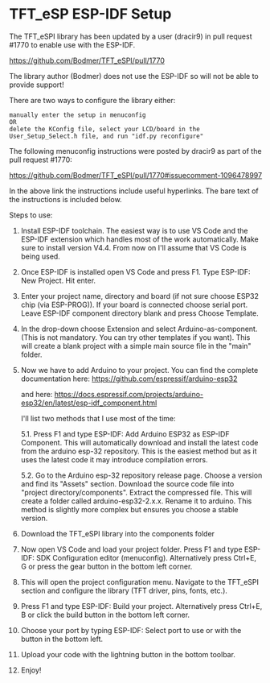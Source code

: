 # TFT_eSP ESP-IDF Setup
The TFT_eSPI library has been updated by a user (dracir9) in pull request #1770 to enable
use with the ESP-IDF.

https://github.com/Bodmer/TFT_eSPI/pull/1770

The library author (Bodmer) does not use the ESP-IDF so will not be able to provide support!

There are two ways to configure the library either:

    manually enter the setup in menuconfig
    OR
    delete the KConfig file, select your LCD/board in the User_Setup_Select.h file, and run "idf.py reconfigure"

The following menuconfig instructions were posted by dracir9 as part of the pull request #1770:

https://github.com/Bodmer/TFT_eSPI/pull/1770#issuecomment-1096478997

In the above link the instructions include useful hyperlinks. The bare text of the
instructions is included below.

Steps to use:

  1.  Install ESP-IDF toolchain. The easiest way is to use VS Code and the ESP-IDF extension
      which handles most of the work automatically. Make sure to install version V4.4. From
      now on I'll assume that VS Code is being used.
 
  2.  Once ESP-IDF is installed open VS Code and press F1. Type ESP-IDF: New Project. Hit enter.
  
  3.  Enter your project name, directory and board (if not sure choose ESP32 chip (via ESP-PROG)).
      If your board is connected choose serial port. Leave ESP-IDF component directory blank and
      press Choose Template.
      
  4.  In the drop-down choose Extension and select Arduino-as-component. (This is not mandatory.
      You can try other templates if you want). This will create a blank project with a simple
      main source file in the "main" folder.
      
  5.  Now we have to add Arduino to your project. You can find the complete documentation here:
      https://github.com/espressif/arduino-esp32
      
      and here:
      https://docs.espressif.com/projects/arduino-esp32/en/latest/esp-idf_component.html
      
      I'll list two methods that I use most of the time:

      5.1. Press F1 and type ESP-IDF: Add Arduino ESP32 as ESP-IDF Component. This will
      automatically download and install the latest code from the arduino esp-32 repository.
      This is the easiest method but as it uses the latest code it may introduce compilation errors.

      5.2. Go to the Arduino esp-32 repository release page. Choose a version and find its "Assets"
      section. Download the source code file into "project directory/components". Extract the
      compressed file. This will create a folder called arduino-esp32-2.x.x. Rename it to arduino.
      This method is slightly more complex but ensures you choose a stable version.
      
  6.  Download the TFT_eSPI library into the components folder
  
  7.  Now open VS Code and load your project folder. Press F1 and type ESP-IDF: SDK Configuration
      editor (menuconfig). Alternatively press Ctrl+E, G or press the gear button in the bottom left
      corner.
      
  8.  This will open the project configuration menu. Navigate to the TFT_eSPI section and configure
      the library (TFT driver, pins, fonts, etc.).
      
  9.  Press F1 and type ESP-IDF: Build your project. Alternatively press Ctrl+E, B or click the
      build button in the bottom left corner.
      
 10.  Choose your port by typing ESP-IDF: Select port to use or with the button in the bottom left.
 
 11.  Upload your code with the lightning button in the bottom toolbar.
 
 12.  Enjoy!